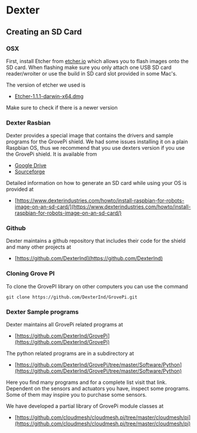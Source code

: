 # Dexter

## Creating an SD Card

### OSX

First, install Etcher from  [etcher.io](https://etcher.io/) which allows you to flash images onto the SD card. When flashing make sure you only attach one USB SD card reader/wroiter or use the build in SD card slot provided in some Mac's.

The version of etcher we used is 

* [Etcher-1.1.1-darwin-x64.dmg](https://github.com/resin-io/etcher/releases/download/v1.1.1/Etcher-1.1.1-darwin-x64.dmg) 

Make sure to check if there is a newer version

### Dexter Rasbian


Dexter provides a special image that contains the drivers and sample programs for the GrovePi shield. We had some issues installing it on a plain Raspbian OS, thus we recommend that you use dexters version if you use the GrovePi shield. It is available from 

* [Google Drive](http://sourceforge.net/projects/dexterindustriesraspbianflavor/)
* [Sourceforge](http://sourceforge.net/projects/dexterindustriesraspbianflavor/)


Detailed information on how to generate an SD card while using your OS is provided at 

* [https://www.dexterindustries.com/howto/install-raspbian-for-robots-image-on-an-sd-card/](https://www.dexterindustries.com/howto/install-raspbian-for-robots-image-on-an-sd-card/)

### Github

Dexter maintains a github repository that includes their code for the shield and many other projects at

* [https://github.com/DexterInd](https://github.com/DexterInd)


### Cloning Grove PI

To clone the GrovePI library on other computers you can use the command

	git clone https://github.com/DexterInd/GrovePi.git
	
### Dexter Sample programs

Dexter maintains all GrovePi related programs at

* [https://github.com/DexterInd/GrovePi](https://github.com/DexterInd/GrovePi)

The python related programs are in a subdirectory at

* [https://github.com/DexterInd/GrovePi/tree/master/Software/Python](https://github.com/DexterInd/GrovePi/tree/master/Software/Python)

Here you find many programs and for a complete list visit that link. Dependent on the sensors and actuators you have, inspect some programs. Some of them may inspire you to purchase some sensors. 

We have developed a partial library of GrovePi module classes at   

* [https://github.com/cloudmesh/cloudmesh.pi/tree/master/cloudmesh/pi](https://github.com/cloudmesh/cloudmesh.pi/tree/master/cloudmesh/pi)   